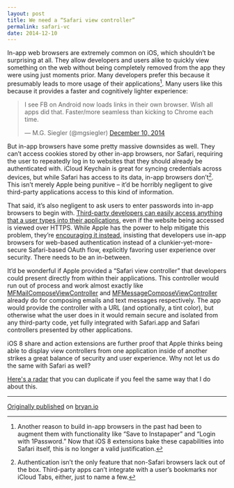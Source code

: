 ```yaml
---
layout: post
title: We need a “Safari view controller”
permalink: safari-vc
date: 2014-12-10
---
```


In-app web browsers are extremely common on iOS, which shouldn’t be surprising at all. They allow developers and users alike to quickly view something on the web without being completely removed from the app they were using just moments prior. Many developers prefer this because it presumably leads to more usage of their applications[^1]. Many users like this because it provides a faster and cognitively lighter experience:

<blockquote class="twitter-tweet" lang="en"><p>I see FB on Android now loads links in their own browser. Wish all apps did that. Faster/more seamless than kicking to Chrome each time.</p>&mdash; M.G. Siegler (@mgsiegler) <a href="https://twitter.com/mgsiegler/status/542617593421766656">December 10, 2014</a></blockquote> <script async src="//platform.twitter.com/widgets.js" charset="utf-8"></script>

But in-app browsers have some pretty massive downsides as well. They can’t access cookies stored by other in-app browsers, nor Safari, requiring the user to repeatedly log in to websites that they should already be authenticated with. iCloud Keychain is great for syncing credentials across devices, but while Safari has access to its data, in-app browsers don’t[^2]. This isn’t merely Apple being punitive – it’d be horribly negligent to give third-party applications access to this kind of information.

That said, it’s also negligent to ask users to enter passwords into in-app browsers to begin with. [Third-party developers can easily access anything that a user types into their applications](http://furbo.org/2014/09/24/in-app-browsers-considered-harmful/), even if the website being accessed is viewed over HTTPS. While Apple has the power to help mitigate this problem, they’re [encouraging it instead](https://github.com/tumblr/TMTumblrSDK/issues/67#issuecomment-59389152), insisting that developers use in-app browsers for web-based authentication instead of a clunkier-yet-more-secure Safari-based OAuth flow, explicitly favoring user experience over security. There needs to be an in-between. 

It’d be wonderful if Apple provided a “Safari view controller” that developers could present directly from within their applications. This controller would run out of process and work almost exactly like [MFMailComposeViewController](https://developer.apple.com/library/prerelease/ios/documentation/MessageUI/Reference/MFMailComposeViewController_class/index.html) and [MFMessageComposeViewController](https://developer.apple.com/library/prerelease/ios/documentation/MessageUI/Reference/MFMessageComposeViewController_class/index.html) already do for composing emails and text messages respectively. The app would provide the controller with a URL (and optionally, a tint color), but otherwise what the user does in it would remain secure and isolated from any third-party code, yet fully integrated with Safari.app and Safari controllers presented by other applications.

iOS 8 share and action extensions are further proof that Apple thinks being able to display view controllers from one application inside of another strikes a great balance of security and user experience. Why not let us do the same with Safari as well?

[Here's a radar](http://www.openradar.me/radar?id=5795261179756544) that you can duplicate if you feel the same way that I do about this.

[^1]: Another reason to build in-app browsers in the past had been to augment them with functionality like “Save to Instapaper” and “Login with 1Password.” Now that iOS 8 extensions bake these capabilities into Safari itself, this is no longer a valid justification.

[^2]: Authentication isn’t the only feature that non-Safari browsers lack out of the box. Third-party apps can’t integrate with a user’s bookmarks nor iCloud Tabs, either, just to name a few.

---

[Originally published](http://bryan.io/post/104845880796/we-need-a-safari-view-controller) on [bryan.io](http://bryan.io)
